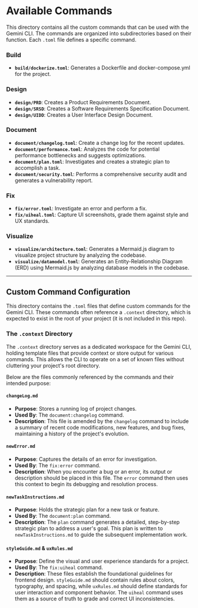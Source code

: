 # Available Commands

This directory contains all the custom commands that can be used with the Gemini CLI. The commands are organized into subdirectories based on their function. Each `.toml` file defines a specific command.

### Build

- **`build/dockerize.toml`**: Generates a Dockerfile and docker-compose.yml for the project.

### Design

- **`design/PRD`**: Creates a Product Requirements Document.
- **`design/SRSD`**: Creates a Software Requirements Specification Document.
- **`design/UIDD`**: Creates a User Interface Design Document.

### Document

- **`document/changelog.toml`**: Create a change log for the recent updates.
- **`document/performance.toml`**: Analyzes the code for potential performance bottlenecks and suggests optimizations.
- **`document/plan.toml`**: Investigates and creates a strategic plan to accomplish a task.
- **`document/security.toml`**: Performs a comprehensive security audit and generates a vulnerability report.

### Fix

- **`fix/error.toml`**: Investigate an error and perform a fix.
- **`fix/uiheal.toml`**: Capture UI screenshots, grade them against style and UX standards.

### Visualize

- **`visualize/architecture.toml`**: Generates a Mermaid.js diagram to visualize project structure by analyzing the codebase.
- **`visualize/datamodel.toml`**: Generates an Entity-Relationship Diagram (ERD) using Mermaid.js by analyzing database models in the codebase.

---

## Custom Command Configuration

This directory contains the `.toml` files that define custom commands for the Gemini CLI. These commands often reference a `.context` directory, which is expected to exist in the root of your project (it is not included in this repo).

### The `.context` Directory

The `.context` directory serves as a dedicated workspace for the Gemini CLI, holding template files that provide context or store output for various commands. This allows the CLI to operate on a set of known files without cluttering your project's root directory.

Below are the files commonly referenced by the commands and their intended purpose:

#### `changeLog.md`

- **Purpose**: Stores a running log of project changes.
- **Used By**: The `document:changelog` command.
- **Description**: This file is amended by the `changelog` command to include a summary of recent code modifications, new features, and bug fixes, maintaining a history of the project's evolution.

#### `newError.md`

- **Purpose**: Captures the details of an error for investigation.
- **Used By**: The `fix:error` command.
- **Description**: When you encounter a bug or an error, its output or description should be placed in this file. The `error` command then uses this context to begin its debugging and resolution process.

#### `newTaskInstructions.md`

- **Purpose**: Holds the strategic plan for a new task or feature.
- **Used By**: The `document:plan` command.
- **Description**: The `plan` command generates a detailed, step-by-step strategic plan to address a user's goal. This plan is written to `newTaskInstructions.md` to guide the subsequent implementation work.

#### `styleGuide.md` & `uxRules.md`

- **Purpose**: Define the visual and user experience standards for a project.
- **Used By**: The `fix:uiheal` command.
- **Description**: These files establish the foundational guidelines for frontend design. `styleGuide.md` should contain rules about colors, typography, and spacing, while `uxRules.md` should define standards for user interaction and component behavior. The `uiheal` command uses them as a source of truth to grade and correct UI inconsistencies.
